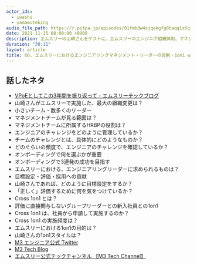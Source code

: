```yaml
---
actor_ids:
  - iwashi
  - yamamuteking
audio_file_path: https://r.pitpa.jp/episodes/01fmb8w4sjqekgfg86aqq1x6qf.mp3
date: 2021-11-15 08:00:00 +0900
description: エムスリーの山崎さんをゲストに、エムスリーのエンジニア組織体制、マネジメントチーム、エンジニアリーダの役割、1on1などについて語っていただいたエピソードです。
duration: "30:11"
layout: article
title: 60. エムスリーにおけるエンジニアリングマネジメント・リーダーの役割・1on1 w/ yamamuteking
---
```


## 話したネタ

- [VPoEとしてこの3年間を振り返って  - エムスリーテックブログ](https://www.m3tech.blog/entry/vpoe-retrospective-2020)
- 山崎さんがエムスリーで実施した、最大の組織変更は？
- 小さいチーム・数多くのリーダー
- マネジメントチームが見る範囲は？
- マネジメントチームに所属するHRBPの役割は？
- エンジニアのチャレンジをどのように管理しているか？
- チームのチャレンジとは、具体的にどのようなものか？
- どのぐらいの頻度で、エンジニアのチャレンジを確認しているか？
- オンボーディングで何を選ぶかが重要
- オンボーディングで3連発の成功を目指す
- エムスリーにおける、エンジニアリングリーダーに求められるものは？
- 目標設定・評価・採用への貢献
- 山崎さんであれば、どのように目標設定をするか？
- 「正しく」評価するために何を気をつけているか？
- Cross 1on1 とは？
- 評価に直接関与しないグループリーダーとの新入社員との1on1
- Cross 1on1 は、社員から申請して実施するのか？
- Cross 1on1 の実施頻度は？
- エムスリーにおける1on1の目的は？
- 山崎さんの1on1スタイルは？
- [M3 エンジニア公式 Twitter](https://twitter.com/m3_engineering)
- [M3 Tech Blog](https://www.m3tech.blog/)
- [エムスリー公式テックチャンネル 【M3 Tech Channel】](https://www.youtube.com/channel/UC_DkAOcwgmtQnJLDctci4rQ)